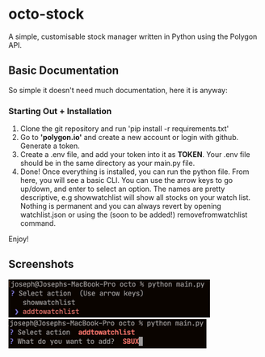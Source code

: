 # octo-stock
A simple, customisable stock manager written in Python using the Polygon API.


## Basic Documentation
So simple it doesn't need much documentation, here it is anyway:

### Starting Out + Installation
1. Clone the git repository and run 'pip install -r requirements.txt'
2. Go to **'polygon.io'** and create a new account or login with github. Generate a token.
3. Create a .env file, and add your token into it as **TOKEN**. Your .env file should be in the same directory as your main.py file.
4. Done!
Once everything is installed, you can run the python file.
From here, you will see a basic CLI.
You can use the arrow keys to go up/down, and enter to select an option.
The names are pretty descriptive, e.g showwatchlist will show all stocks on your watch list.
Nothing is permanent and you can always revert by opening watchlist.json or using the (soon to be added!) removefromwatchlist command.

Enjoy!

## Screenshots
![Screenshot of the command line interface](/screenshots/1.png)\
![Screenshot of adding the starbucks stock to the watchlist](/screenshots/2.png)

